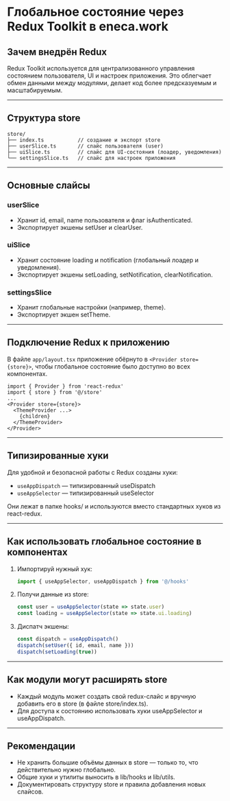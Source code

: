 # Глобальное состояние через Redux Toolkit в eneca.work

## Зачем внедрён Redux

Redux Toolkit используется для централизованного управления состоянием пользователя, UI и настроек приложения. Это облегчает обмен данными между модулями, делает код более предсказуемым и масштабируемым.

---

## Структура store

```
store/
├── index.ts           // создание и экспорт store
├── userSlice.ts       // слайс пользователя (user)
├── uiSlice.ts         // слайс для UI-состояния (лоадер, уведомления)
└── settingsSlice.ts   // слайс для настроек приложения
```

---

## Основные слайсы

### userSlice
- Хранит id, email, name пользователя и флаг isAuthenticated.
- Экспортирует экшены setUser и clearUser.

### uiSlice
- Хранит состояние loading и notification (глобальный лоадер и уведомления).
- Экспортирует экшены setLoading, setNotification, clearNotification.

### settingsSlice
- Хранит глобальные настройки (например, theme).
- Экспортирует экшен setTheme.

---

## Подключение Redux к приложению

В файле `app/layout.tsx` приложение обёрнуто в `<Provider store={store}>`, чтобы глобальное состояние было доступно во всех компонентах.

```tsx
import { Provider } from 'react-redux'
import { store } from '@/store'
...
<Provider store={store}>
  <ThemeProvider ...>
    {children}
  </ThemeProvider>
</Provider>
```

---

## Типизированные хуки

Для удобной и безопасной работы с Redux созданы хуки:
- `useAppDispatch` — типизированный useDispatch
- `useAppSelector` — типизированный useSelector

Они лежат в папке hooks/ и используются вместо стандартных хуков из react-redux.

---

## Как использовать глобальное состояние в компонентах

1. Импортируй нужный хук:
   ```ts
   import { useAppSelector, useAppDispatch } from '@/hooks'
   ```
2. Получи данные из store:
   ```ts
   const user = useAppSelector(state => state.user)
   const loading = useAppSelector(state => state.ui.loading)
   ```
3. Диспатч экшены:
   ```ts
   const dispatch = useAppDispatch()
   dispatch(setUser({ id, email, name }))
   dispatch(setLoading(true))
   ```

---

## Как модули могут расширять store

- Каждый модуль может создать свой redux-слайс и вручную добавить его в store (в файле store/index.ts).
- Для доступа к состоянию использовать хуки useAppSelector и useAppDispatch.

---

## Рекомендации
- Не хранить большие объёмы данных в store — только то, что действительно нужно глобально.
- Общие хуки и утилиты выносить в lib/hooks и lib/utils.
- Документировать структуру store и правила добавления новых слайсов. 
